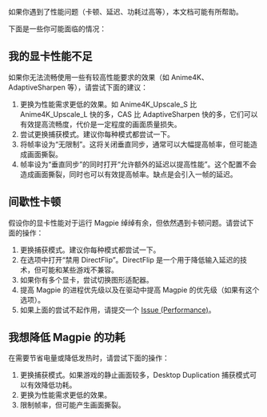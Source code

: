 如果你遇到了性能问题（卡顿、延迟、功耗过高等），本文档可能有所帮助。

下面是一些你可能面临的情况：

## 我的显卡性能不足

如果你无法流畅使用一些有较高性能要求的效果（如 Anime4K、AdaptiveSharpen 等），请尝试下面的建议：

1. 更换为性能需求更低的效果。如 Anime4K_Upscale_S 比 Anime4K_Upscale_L 快的多，CAS 比 AdaptiveSharpen 快的多，它们可以有效提高流畅度，代价是一定程度的画面质量损失。
2. 尝试更换捕获模式。建议你每种模式都尝试一下。
3. 将帧率设为“无限制”。这将关闭垂直同步，通常可以大幅提高帧率，但可能造成画面撕裂。
4. 帧率设为“垂直同步”的同时打开“允许额外的延迟以提高性能”。这个配置不会造成画面撕裂，同时也可以有效提高帧率。缺点是会引入一帧的延迟。

## 间歇性卡顿

假设你的显卡性能对于运行 Magpie 绰绰有余，但依然遇到卡顿问题。请尝试下面的操作：

1. 更换捕获模式。建议你每种模式都尝试一下。
2. 在选项中打开“禁用 DirectFlip”。DirectFlip 是一个用于降低输入延迟的技术，但可能和某些游戏不兼容。
3. 如果你有多个显卡，尝试切换图形适配器。
4. 提高 Magpie 的进程优先级以及在驱动中提高 Magpie 的优先级（如果有这个选项）。
5. 如果上面的尝试不起作用，请提交一个 [Issue (Performance)](https://github.com/Blinue/Magpie/issues/new?assignees=&labels=performance&template=02_performance.yaml)。

## 我想降低 Magpie 的功耗

在需要节省电量或降低发热时，请尝试下面的操作：

1. 更换捕获模式。如果游戏的静止画面较多，Desktop Duplication 捕获模式可以有效降低功耗。
2. 更换为性能需求更低的效果。
3. 限制帧率，但可能产生画面撕裂。
